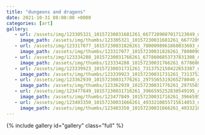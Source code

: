 ```yaml
---
title: "dungeons and dragons"
date: 2021-10-31 08:00:00 +0000
categories: [art]
gallery:
   - url: /assets/img/123305321_10157230031681261_6677289087017123049_n_10157230031671261.jpg
     image_path: /assets/img/thumbs/123305321_10157230031681261_6677289087017123049_n_10157230031671261.png
   - url: /assets/img/123317077_10157230031826261_7800098961868033603_n_10157230031816261.jpg
     image_path: /assets/img/thumbs/123317077_10157230031826261_7800098961868033603_n_10157230031816261.png
   - url: /assets/img/123334288_10157230031766261_6778606853737831308_n_10157230031761261.jpg
     image_path: /assets/img/thumbs/123334288_10157230031766261_6778606853737831308_n_10157230031761261.png
   - url: /assets/img/123339923_10157230031731261_7313752150422653387_n_10157230031721261.jpg
     image_path: /assets/img/thumbs/123339923_10157230031731261_7313752150422653387_n_10157230031721261.png
   - url: /assets/img/123362939_10157230031776261_2975565319265278040_n_10157230031771261.jpg
     image_path: /assets/img/thumbs/123362939_10157230031776261_2975565319265278040_n_10157230031771261.png
   - url: /assets/img/123477849_10157230031716261_3966595252830549195_n_10157230031711261.jpg
     image_path: /assets/img/thumbs/123477849_10157230031716261_3966595252830549195_n_10157230031711261.png
   - url: /assets/img/123403350_10157230031666261_4933210855715614053_n_10157230031661261.jpg
     image_path: /assets/img/thumbs/123403350_10157230031666261_4933210855715614053_n_10157230031661261.png
---
```

{% include gallery id="gallery" class="full" %}